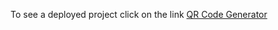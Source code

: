 To see a deployed project click on the link [QR Code Generator](https://lucky-cupcake-6b95df.netlify.app/)  

